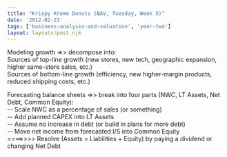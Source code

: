 ```yaml
---
title: "Krispy Kreme Donuts (BAV, Tuesday, Week 5)"
date: '2012-02-23'
tags: ['business-analysis-and-valuation', 'year-two']
layout: layouts/post.njk
---
```


Modeling growth =>> decompose into:\
Sources of top-line growth (new stores, new tech, geographic expansion, higher same-store sales, etc.)\
Sources of bottom-line growth (efficiency, new higher-margin products, reduced shipping costs, etc.)

Forecasting balance sheets =>> break into four parts (NWC, LT Assets, Net Debt, Common Equity):\
-- Scale NWC as a percentage of sales (or something)\
-- Add planned CAPEX into LT Assets\
-- Assume no increase in debt (or build in plans for more debt)\
-- Move net income from forecasted I/S into Common Equity\
====>>>> Resolve (Assets = Liabilities + Equity) by paying a dividend or changing Net Debt
